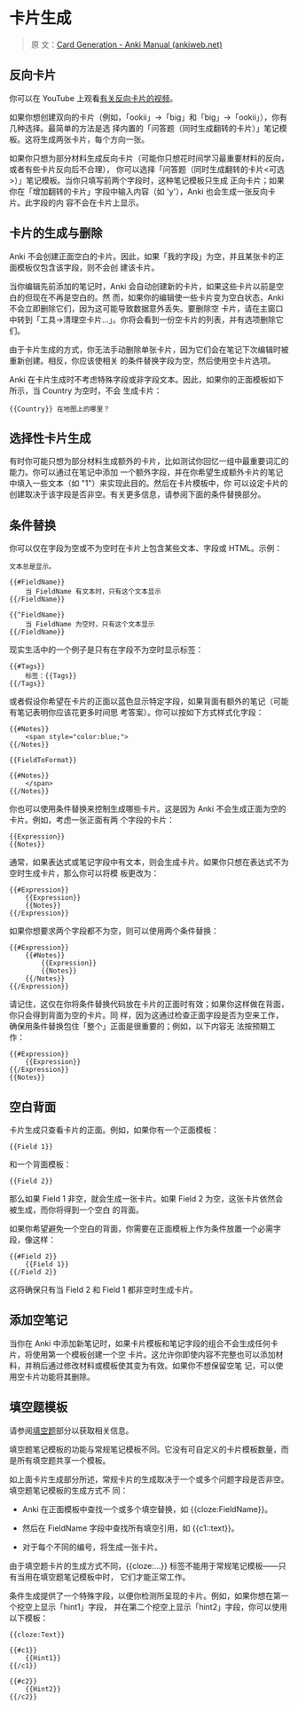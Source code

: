 # 卡片生成

> 原
> 文：[Card Generation - Anki Manual (ankiweb.net)](https://docs.ankiweb.net/templates/generation.html)

<!-- toc -->

## 反向卡片

你可以在 YouTube 上观看[有关反向卡片的视频](http://www.youtube.com/watch?v=DnbKwHEQ1mA&yt:cc=on)。

如果你想创建双向的卡片（例如，「ookii」→「big」和「big」→「ookii」），你有几种选择。最简单的方法是选
择内置的「问答题（同时生成翻转的卡片）」笔记模板。这将生成两张卡片，每个方向一张。

如果你只想为部分材料生成反向卡片（可能你只想花时间学习最重要材料的反向，或者有些卡片反向后不合理），
你可以选择「问答题（同时生成翻转的卡片<可选>）」笔记模板。当你只填写前两个字段时，这种笔记模板只生成
正向卡片；如果你在「增加翻转的卡片」字段中输入内容（如 'y'），Anki 也会生成一张反向卡片。此字段的内
容不会在卡片上显示。

## 卡片的生成与删除

Anki 不会创建正面空白的卡片。因此，如果「我的字段」为空，并且某张卡的正面模板仅包含该字段，则不会创
建该卡片。

当你编辑先前添加的笔记时，Anki 会自动创建新的卡片，如果这些卡片以前是空白的但现在不再是空白的。然
而，如果你的编辑使一些卡片变为空白状态，Anki 不会立即删除它们，因为这可能导致数据意外丢失。要删除空
卡片，请在主窗口中转到「工具→清理空卡片…」。你将会看到一份空卡片的列表，并有选项删除它们。

由于卡片生成的方式，你无法手动删除单张卡片，因为它们会在笔记下次编辑时被重新创建。相反，你应该使相关
的条件替换字段为空，然后使用空卡片选项。

Anki 在卡片生成时不考虑特殊字段或非字段文本。因此，如果你的正面模板如下所示，当 Country 为空时，不会
生成卡片：

    {{Country}} 在地图上的哪里？

## 选择性卡片生成

有时你可能只想为部分材料生成额外的卡片，比如测试你回忆一组中最重要词汇的能力。你可以通过在笔记中添加
一个额外字段，并在你希望生成额外卡片的笔记中填入一些文本（如 "1"）来实现此目的。然后在卡片模板中，你
可以设定卡片的创建取决于该字段是否非空。有关更多信息，请参阅下面的条件替换部分。

## 条件替换

你可以仅在字段为空或不为空时在卡片上包含某些文本、字段或 HTML。示例：

    文本总是显示。

    {{#FieldName}}
        当 FieldName 有文本时，只有这个文本显示
    {{/FieldName}}

    {{^FieldName}}
        当 FieldName 为空时，只有这个文本显示
    {{/FieldName}}

现实生活中的一个例子是只有在字段不为空时显示标签：

    {{#Tags}}
        标签：{{Tags}}
    {{/Tags}}

或者假设你希望在卡片的正面以蓝色显示特定字段，如果背面有额外的笔记（可能有笔记表明你应该花更多时间思
考答案）。你可以按如下方式样式化字段：

    {{#Notes}}
        <span style="color:blue;">
    {{/Notes}}

    {{FieldToFormat}}

    {{#Notes}}
        </span>
    {{/Notes}}

你也可以使用条件替换来控制生成哪些卡片。这是因为 Anki 不会生成正面为空的卡片。例如，考虑一张正面有两
个字段的卡片：

    {{Expression}}
    {{Notes}}

通常，如果表达式或笔记字段中有文本，则会生成卡片。如果你只想在表达式不为空时生成卡片，那么你可以将模
板更改为：

    {{#Expression}}
        {{Expression}}
        {{Notes}}
    {{/Expression}}

如果你想要求两个字段都不为空，则可以使用两个条件替换：

    {{#Expression}}
        {{#Notes}}
            {{Expression}}
            {{Notes}}
        {{/Notes}}
    {{/Expression}}

请记住，这仅在你将条件替换代码放在卡片的正面时有效；如果你这样做在背面，你只会得到背面为空的卡片。同
样，因为这通过检查正面字段是否为空来工作，确保用条件替换包住「整个」正面是很重要的；例如，以下内容无
法按预期工作：

    {{#Expression}}
        {{Expression}}
    {{/Expression}}
    {{Notes}}

## 空白背面

卡片生成只查看卡片的正面。例如，如果你有一个正面模板：

    {{Field 1}}

和一个背面模板：

    {{Field 2}}

那么如果 Field 1 非空，就会生成一张卡片。如果 Field 2 为空，这张卡片依然会被生成，而你将得到一个空白
的背面。

如果你希望避免一个空白的背面，你需要在正面模板上作为条件放置一个必需字段，像这样：

    {{#Field 2}}
        {{Field 1}}
    {{/Field 2}}

这将确保只有当 Field 2 和 Field 1 都非空时生成卡片。

## 添加空笔记

当你在 Anki 中添加新笔记时，如果卡片模板和笔记字段的组合不会生成任何卡片，将使用第一个模板创建一个空
卡片。这允许你即使内容不完整也可以添加材料，并稍后通过修改材料或模板使其变为有效。如果你不想保留空笔
记，可以使用空卡片功能将其删除。

## 填空题模板

请参阅[填空题](../editing.md#填空题)部分以获取相关信息。

填空题笔记模板的功能与常规笔记模板不同。它没有可自定义的卡片模板数量，而是所有填空题共享一个模板。

如上面卡片生成部分所述，常规卡片的生成取决于一个或多个问题字段是否非空。填空题笔记模板的生成方式不
同：

- Anki 在正面模板中查找一个或多个填空替换，如 {{cloze:FieldName}}。

- 然后在 FieldName 字段中查找所有填空引用，如 {{c1::text}}。

- 对于每个不同的编号，将生成一张卡片。

由于填空题卡片的生成方式不同，{{cloze:...}} 标签不能用于常规笔记模板——只有当用在填空题笔记模板中时，
它们才能正常工作。

条件生成提供了一个特殊字段，以便你检测所呈现的卡片。例如，如果你想在第一个挖空上显示「hint1」字段，
并在第二个挖空上显示「hint2」字段，你可以使用以下模板：

    {{cloze:Text}}

    {{#c1}}
        {{Hint1}}
    {{/c1}}

    {{#c2}}
        {{Hint2}}
    {{/c2}}
